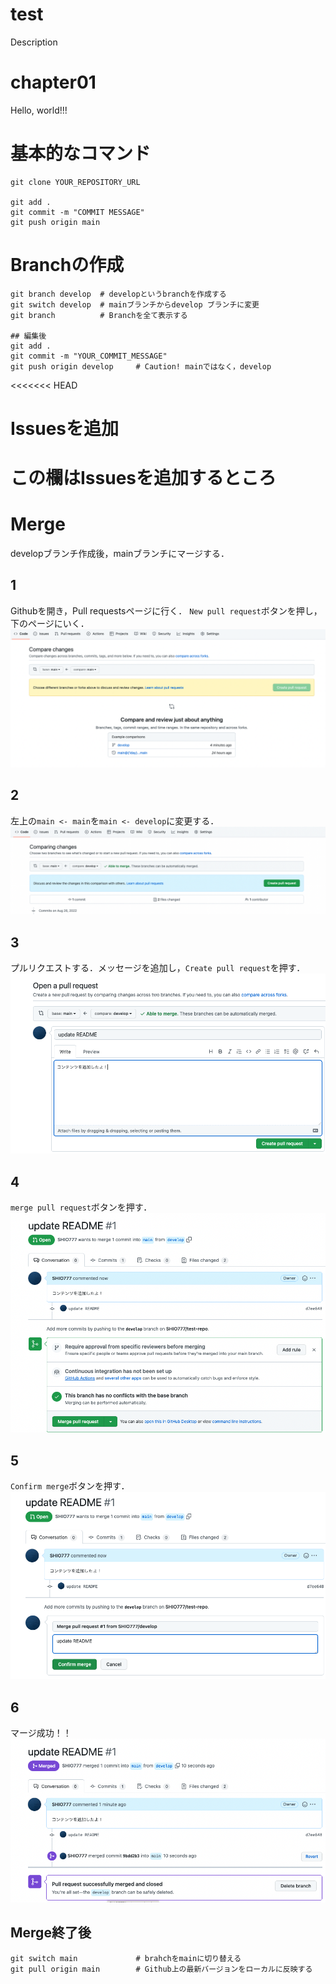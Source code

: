 # test
Description

# chapter01
Hello, world!!!

# 基本的なコマンド
```.git
git clone YOUR_REPOSITORY_URL

git add .
git commit -m "COMMIT MESSAGE"
git push origin main
```

# Branchの作成
```.git
git branch develop  # developというbranchを作成する
git switch develop  # mainブランチからdevelop ブランチに変更
git branch          # Branchを全て表示する

## 編集後
git add .
git commit -m "YOUR_COMMIT_MESSAGE"
git push origin develop     # Caution! mainではなく，develop
```

<<<<<<< HEAD

# Issuesを追加
この欄はIssuesを追加するところ
=======
# Merge
developブランチ作成後，mainブランチにマージする．
## 1
Githubを開き，Pull requestsページに行く．
`New pull request`ボタンを押し，下のページにいく．
![1.png](img/1.png)
## 2
左上の`main <- main`を`main <- develop`に変更する．
![2.png](img/2.png)
## 3
プルリクエストする．メッセージを追加し，`Create pull request`を押す．
![3.png](img/3.png)
## 4
`merge pull request`ボタンを押す．
![4.png](img/4.png)
## 5
`Confirm merge`ボタンを押す．
![5.png](img/5.png)
## 6
マージ成功！！
![6.png](img/6.png)

## Merge終了後

```.git
git switch main             # brahchをmainに切り替える
git pull origin main        # Github上の最新バージョンをローカルに反映する
 ```

